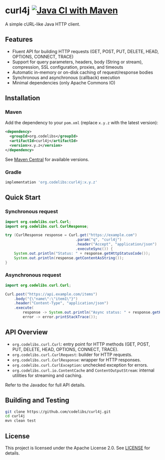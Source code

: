 curl4j
[![Java CI with Maven](https://github.com/codelibs/curl4j/actions/workflows/maven.yml/badge.svg)](https://github.com/codelibs/curl4j/actions/workflows/maven.yml)
=====

A simple cURL-like Java HTTP client.

## Features

- Fluent API for building HTTP requests (GET, POST, PUT, DELETE, HEAD, OPTIONS, CONNECT, TRACE)
- Support for query parameters, headers, body (String or stream), compression, SSL configuration, proxies, and timeouts
- Automatic in-memory or on-disk caching of request/response bodies
- Synchronous and asynchronous (callback) execution
- Minimal dependencies (only Apache Commons IO)

## Installation

### Maven

Add the dependency to your `pom.xml` (replace `x.y.z` with the latest version):

```xml
<dependency>
  <groupId>org.codelibs</groupId>
  <artifactId>curl4j</artifactId>
  <version>x.y.z</version>
</dependency>
```

See [Maven Central](https://repo1.maven.org/maven2/org/codelibs/curl4j/) for available versions.

### Gradle

```groovy
implementation 'org.codelibs:curl4j:x.y.z'
```

## Quick Start

### Synchronous request

```java
import org.codelibs.curl.Curl;
import org.codelibs.curl.CurlResponse;

try (CurlResponse response = Curl.get("https://example.com")
                                .param("q", "curl4j")
                                .header("Accept", "application/json")
                                .executeSync()) {
    System.out.println("Status: " + response.getHttpStatusCode());
    System.out.println(response.getContentAsString());
}
```

### Asynchronous request

```java
import org.codelibs.curl.Curl;

Curl.post("https://api.example.com/items")
    .body("{\"name\":\"item1\"}")
    .header("Content-Type", "application/json")
    .execute(
        response -> System.out.println("Async status: " + response.getHttpStatusCode()),
        error -> error.printStackTrace());
```

## API Overview

- `org.codelibs.curl.Curl`: entry point for HTTP methods (GET, POST, PUT, DELETE, HEAD, OPTIONS, CONNECT, TRACE).
- `org.codelibs.curl.CurlRequest`: builder for HTTP requests.
- `org.codelibs.curl.CurlResponse`: wrapper for HTTP responses.
- `org.codelibs.curl.CurlException`: unchecked exception for errors.
- `org.codelibs.curl.io.ContentCache` and `ContentOutputStream`: internal utilities for streaming and caching.

Refer to the Javadoc for full API details.

## Building and Testing

```bash
git clone https://github.com/codelibs/curl4j.git
cd curl4j
mvn clean test
```

## License

This project is licensed under the Apache License 2.0. See [LICENSE](LICENSE) for details.
